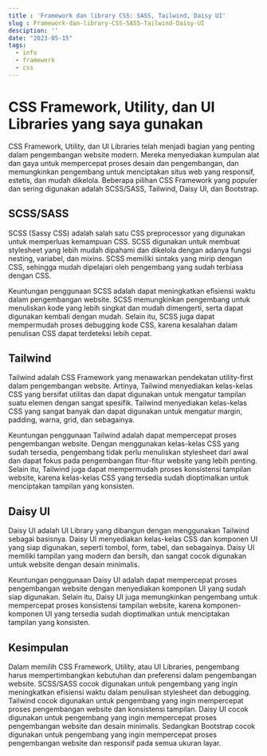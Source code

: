 ```yaml
---
title : 'Framework dan library CSS: SASS, Tailwind, Daisy UI'
slug : Framework-dan-library-CSS-SASS-Tailwind-Daisy-UI
desciption: ''
date: "2023-05-15"
tags: 
  - info
  - framework
  - css
---
```

# CSS Framework, Utility, dan UI Libraries yang saya gunakan 

CSS Framework, Utility, dan UI Libraries telah menjadi bagian yang penting dalam pengembangan website modern. Mereka menyediakan kumpulan alat dan gaya untuk mempercepat proses desain dan pengembangan, dan memungkinkan pengembang untuk menciptakan situs web yang responsif, estetis, dan mudah dikelola. Beberapa pilihan CSS Framework yang populer dan sering digunakan adalah SCSS/SASS, Tailwind, Daisy UI, dan Bootstrap.

## SCSS/SASS
SCSS (Sassy CSS) adalah salah satu CSS preprocessor yang digunakan untuk memperluas kemampuan CSS. SCSS digunakan untuk membuat stylesheet yang lebih mudah dipahami dan dikelola dengan adanya fungsi nesting, variabel, dan mixins. SCSS memiliki sintaks yang mirip dengan CSS, sehingga mudah dipelajari oleh pengembang yang sudah terbiasa dengan CSS.

Keuntungan penggunaan SCSS adalah dapat meningkatkan efisiensi waktu dalam pengembangan website. SCSS memungkinkan pengembang untuk menuliskan kode yang lebih singkat dan mudah dimengerti, serta dapat digunakan kembali dengan mudah. Selain itu, SCSS juga dapat mempermudah proses debugging kode CSS, karena kesalahan dalam penulisan CSS dapat terdeteksi lebih cepat.

## Tailwind
Tailwind adalah CSS Framework yang menawarkan pendekatan utility-first dalam pengembangan website. Artinya, Tailwind menyediakan kelas-kelas CSS yang bersifat utilitas dan dapat digunakan untuk mengatur tampilan suatu elemen dengan sangat spesifik. Tailwind menyediakan kelas-kelas CSS yang sangat banyak dan dapat digunakan untuk mengatur margin, padding, warna, grid, dan sebagainya.

Keuntungan penggunaan Tailwind adalah dapat mempercepat proses pengembangan website. Dengan menggunakan kelas-kelas CSS yang sudah tersedia, pengembang tidak perlu menuliskan stylesheet dari awal dan dapat fokus pada pengembangan fitur-fitur website yang lebih penting. Selain itu, Tailwind juga dapat mempermudah proses konsistensi tampilan website, karena kelas-kelas CSS yang tersedia sudah dioptimalkan untuk menciptakan tampilan yang konsisten.

## Daisy UI
Daisy UI adalah UI Library yang dibangun dengan menggunakan Tailwind sebagai basisnya. Daisy UI menyediakan kelas-kelas CSS dan komponen UI yang siap digunakan, seperti tombol, form, tabel, dan sebagainya. Daisy UI memiliki tampilan yang modern dan bersih, dan sangat cocok digunakan untuk website dengan desain minimalis.

Keuntungan penggunaan Daisy UI adalah dapat mempercepat proses pengembangan website dengan menyediakan komponen UI yang sudah siap digunakan. Selain itu, Daisy UI juga memungkinkan pengembang untuk mempercepat proses konsistensi tampilan website, karena komponen-komponen UI yang tersedia sudah dioptimalkan untuk menciptakan tampilan yang konsisten.

## Kesimpulan
Dalam memilih CSS Framework, Utility, atau UI Libraries, pengembang harus mempertimbangkan kebutuhan dan preferensi dalam pengembangan website. SCSS/SASS cocok digunakan untuk pengembang yang ingin meningkatkan efisiensi waktu dalam penulisan stylesheet dan debugging. Tailwind cocok digunakan untuk pengembang yang ingin mempercepat proses pengembangan website dan konsistensi tampilan. Daisy UI cocok digunakan untuk pengembang yang ingin mempercepat proses pengembangan website dan desain minimalis. Sedangkan Bootstrap cocok digunakan untuk pengembang yang ingin mempercepat proses pengembangan website dan responsif pada semua ukuran layar.

